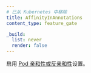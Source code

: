 ```yaml
---
# 已从 Kubernetes 中移除
title: AffinityInAnnotations
content_type: feature_gate

_build:
  list: never
  render: false
---
```

<!--
# Removed from Kubernetes
title: AffinityInAnnotations
content_type: feature_gate

_build:
  list: never
  render: false
-->

<!--
Enable setting
[Pod affinity or anti-affinity](/docs/concepts/scheduling-eviction/assign-pod-node/#affinity-and-anti-affinity).
-->
启用
[Pod 亲和性或反亲和性](/zh-cn/docs/concepts/scheduling-eviction/assign-pod-node/#affinity-and-anti-affinity)设置。
